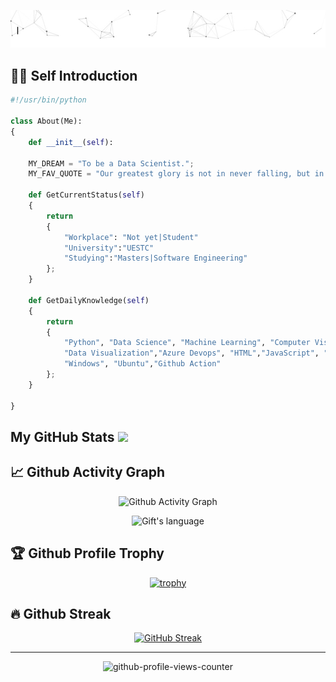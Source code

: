 <!--

Here are some ideas to get you started:

- 🔭 I’m currently working on ...
- 🌱 I’m currently learning ...
- 👯 I’m looking to collaborate on ...
- 🤔 I’m looking for help with ...
- 💬 Ask me about ...
- 📫 How to reach me: ...
- 😄 Pronouns: ...
- ⚡ Fun fact: ...
-->

<p align="center"><a href="https://abel-zenebe.com"><img alt="Hello, I'm Abel Zenebe. I like open source!" src="./assets/abel-intro.gif" /></a></p>

## 👨‍💻 Self Introduction

```python
#!/usr/bin/python

class About(Me):
{
    def __init__(self):

    MY_DREAM = "To be a Data Scientist.";
    MY_FAV_QUOTE = "Our greatest glory is not in never falling, but in rising every time we fall."

    def GetCurrentStatus(self)
    {
        return 
        {
            "Workplace": "Not yet|Student"
            "University":"UESTC"
            "Studying":"Masters|Software Engineering"
        };
    }

    def GetDailyKnowledge(self)
    {
        return 
        {
            "Python", "Data Science", "Machine Learning", "Computer Vison", "Data Analysis",
            "Data Visualization","Azure Devops", "HTML","JavaScript", "CSS","MongoDB", "MySQL", "Git Bash"
            "Windows", "Ubuntu","Github Action"
        };
    }

}
```
 ##  My GitHub Stats <img src = "https://i.pinimg.com/originals/65/c4/f4/65c4f452571be1261e9c623f7da488ac.gif" width = 35px> 
 
 

## 📈 Github Activity Graph

<div align="center">

![Github Activity Graph](https://activity-graph.herokuapp.com/graph?username=abelzy&theme=github)
</div>
<div align="center">
  <img  src="https://github-readme-stats.vercel.app/api/top-langs?username=abelzy&langs_count=10&show_icons=true&locale=en&layout=compact&theme=light" alt="Gift's language" height="192px"  width="500px"/>

</div>



## 🏆 Github Profile Trophy

<div align="center">

[![trophy](https://github-profile-trophy.vercel.app/?username=abelzy&column=-1&no-frame=true)](https://github.com/ryo-ma/github-profile-trophy)

</div>

## 🔥 Github Streak

<div align="center">

[![GitHub Streak](https://github-readme-streak-stats.herokuapp.com/?user=abelzy)](https://git.io/streak-stats)

</div>

---

<div align="center">

![github-profile-views-counter](https://komarev.com/ghpvc/?username=hippiezhou)

</div>
